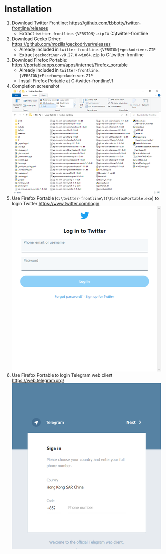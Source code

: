 # Installation

1. Download Twitter Frontline: <https://github.com/bbbotty/twitter-frontline/releases>
    * Extract `twitter-frontline.{VERSION}.zip` to C:\twitter-frontline
1. Download Gecko Driver: <https://github.com/mozilla/geckodriver/releases>
    * Already included in `twitter-frontline.{VERSION}+geckodriver.ZIP`
    * Extract `geckodriver-v0.27.0-win64.zip` to C:\twitter-frontline
1. Download Firefox Portable: <https://portableapps.com/apps/internet/Firefox_portable>
    * Already included in `twitter-frontline.{VERSION}+Firefox+geckodriver.ZIP`
    * Install Firefox Portable at C:\twitter-frontline\ff
1. Completion screenshot
![](images/install.png)
1. Use Firefox Portable (`C:\twitter-frontline\ff\FirefoxPortable.exe`) to login Twitter <https://www.twitter.com/login>
![](images/twitter_login.png)
1. Use Firefox Portable to login Telegram web client <https://web.telegram.org/>
![](images/telegram_login.png)
